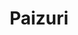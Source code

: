 ---
title: Paizuri
crosslinks:
- NSFW_Hentai_n_Jav
- livven
- rule34
- powerwashingporn
- ElfHentai
- MonsterGirl
- Slutoon
- hentai
---